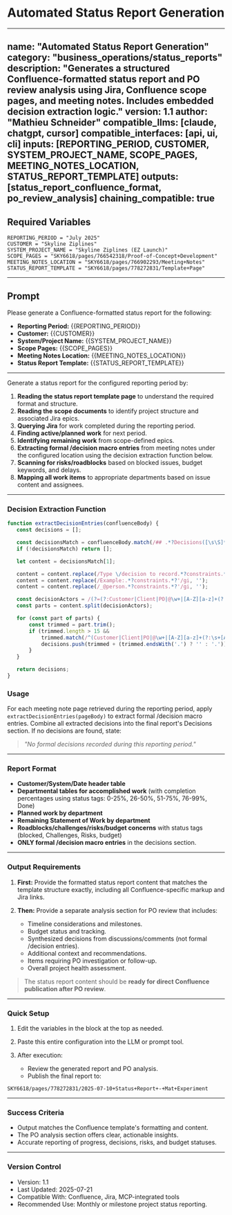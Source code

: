 # Automated Status Report Generation

---

name: "Automated Status Report Generation"
category: "business\_operations/status\_reports"
description: "Generates a structured Confluence-formatted status report and PO review analysis using Jira, Confluence scope pages, and meeting notes. Includes embedded decision extraction logic."
version: 1.1
author: "Mathieu Schneider"
compatible\_llms: \[claude, chatgpt, cursor]
compatible\_interfaces: \[api, ui, cli]
inputs: \[REPORTING_PERIOD, CUSTOMER, SYSTEM_PROJECT_NAME, SCOPE_PAGES, MEETING_NOTES_LOCATION, STATUS_REPORT_TEMPLATE]
outputs: \[status_report_confluence_format, po_review_analysis]
chaining\_compatible: true
---

## Required Variables

```
REPORTING_PERIOD = "July 2025"
CUSTOMER = "Skyline Ziplines"
SYSTEM_PROJECT_NAME = "Skyline Ziplines (EZ Launch)"
SCOPE_PAGES = "SKY6618/pages/766542318/Proof-of-Concept+Development"
MEETING_NOTES_LOCATION = "SKY6618/pages/766902293/Meeting+Notes"
STATUS_REPORT_TEMPLATE = "SKY6618/pages/778272831/Template+Page"
```

---

## Prompt

Please generate a Confluence-formatted status report for the following:

* **Reporting Period:** {{REPORTING_PERIOD}}
* **Customer:** {{CUSTOMER}}
* **System/Project Name:** {{SYSTEM_PROJECT_NAME}}
* **Scope Pages:** {{SCOPE_PAGES}}
* **Meeting Notes Location:** {{MEETING_NOTES_LOCATION}}
* **Status Report Template:** {{STATUS_REPORT_TEMPLATE}}

---

Generate a status report for the configured reporting period by:

1. **Reading the status report template page** to understand the required format and structure.
2. **Reading the scope documents** to identify project structure and associated Jira epics.
3. **Querying Jira** for work completed during the reporting period.
4. **Finding active/planned work** for next period.
5. **Identifying remaining work** from scope-defined epics.
6. **Extracting formal /decision macro entries** from meeting notes under the configured location using the decision extraction function below.
7. **Scanning for risks/roadblocks** based on blocked issues, budget keywords, and delays.
8. **Mapping all work items** to appropriate departments based on issue content and assignees.

---

### Decision Extraction Function

```javascript
function extractDecisionEntries(confluenceBody) {
   const decisions = [];

   const decisionsMatch = confluenceBody.match(/## .*?Decisions([\s\S]*?)(?=##|$)/i);
   if (!decisionsMatch) return [];

   let content = decisionsMatch[1];

   content = content.replace(/Type \/decision to record.*?constraints.*?'/gi, '');
   content = content.replace(/Example:.*?constraints.*?'/gi, '');
   content = content.replace(/_@person.*?constraints.*?'/gi, '');

   const decisionActors = /(?=(?:Customer|Client|PO|@\w+|[A-Z][a-z]+(?:\s+[A-Z][a-z]+)?)\s)/i;
   const parts = content.split(decisionActors);

   for (const part of parts) {
       const trimmed = part.trim();
       if (trimmed.length > 15 &&
           trimmed.match(/^(Customer|Client|PO|@\w+|[A-Z][a-z]+(?:\s+[A-Z][a-z]+)?).*(wants|prefers|confirmed|will|has|intends|decided)/i)) {
           decisions.push(trimmed + (trimmed.endsWith('.') ? '' : '.'));
       }
   }

   return decisions;
}
```

### Usage

For each meeting note page retrieved during the reporting period, apply `extractDecisionEntries(pageBody)` to extract formal /decision macro entries. Combine all extracted decisions into the final report's Decisions section. If no decisions are found, state:

> *"No formal decisions recorded during this reporting period."*

---

### Report Format

* **Customer/System/Date header table**
* **Departmental tables for accomplished work** (with completion percentages using status tags: 0-25%, 26-50%, 51-75%, 76-99%, Done)
* **Planned work by department**
* **Remaining Statement of Work by department**
* **Roadblocks/challenges/risks/budget concerns** with status tags (blocked, Challenges, Risks, budget)
* **ONLY formal /decision macro entries** in the decisions section.

---

### Output Requirements

1. **First:** Provide the formatted status report content that matches the template structure exactly, including all Confluence-specific markup and Jira links.

2. **Then:** Provide a separate analysis section for PO review that includes:

   * Timeline considerations and milestones.
   * Budget status and tracking.
   * Synthesized decisions from discussions/comments (not formal /decision entries).
   * Additional context and recommendations.
   * Items requiring PO investigation or follow-up.
   * Overall project health assessment.

> The status report content should be **ready for direct Confluence publication after PO review**.

<!-- END PROMPT -->
---

### Quick Setup

1. Edit the variables in the block at the top as needed.
2. Paste this entire configuration into the LLM or prompt tool.
3. After execution:

   * Review the generated report and PO analysis.
   * Publish the final report to:

```
SKY6618/pages/778272831/2025-07-10+Status+Report+-+Mat+Experiment
```

---

### Success Criteria

* Output matches the Confluence template's formatting and content.
* The PO analysis section offers clear, actionable insights.
* Accurate reporting of progress, decisions, risks, and budget statuses.

---

### Version Control

* Version: 1.1
* Last Updated: 2025-07-21
* Compatible With: Confluence, Jira, MCP-integrated tools
* Recommended Use: Monthly or milestone project status reporting.
